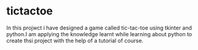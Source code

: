 # tictactoe
In this projwct i have designed a game called tic-tac-toe using tkinter and python.I am applying the knowledge learnt while learning about python to create thsi project with the help of a tutorial of course.
